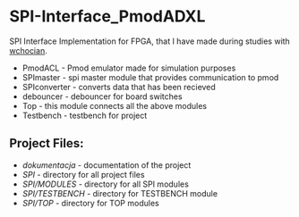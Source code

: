 # SPI-Interface_PmodADXL

SPI Interface Implementation for FPGA, that I have made during studies with [wchocian](https://github.com/wchocian).
<br>
- PmodACL - Pmod emulator made for simulation purposes
- SPImaster - spi master module that provides communication to pmod
- SPIconverter - converts data that has been recieved
- debouncer - debouncer for board switches
- Top - this module connects all the above modules
- Testbench - testbench for project


## Project Files:
- *dokumentacja* - documentation of the project
- *SPI* - directory for all project files
- *SPI/MODULES* - directory for all SPI modules
- *SPI/TESTBENCH* - directory for TESTBENCH module
- *SPI/TOP* - directory for TOP modules